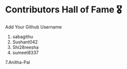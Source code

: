 # Contributors Hall of Fame 🎖
Add Your Github Username

1. sabagithu
2. Sushant042
3. Shi28reesha
4. sumeet8337

7.Anitha-Pal







